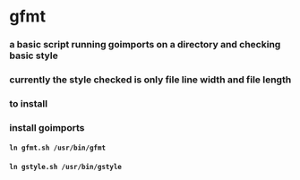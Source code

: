 # gfmt

### a basic script running goimports on a directory and checking basic style

### currently the style checked is only file line width and file length

### to install

### install goimports

#### `ln gfmt.sh /usr/bin/gfmt`
#### `ln gstyle.sh /usr/bin/gstyle`
